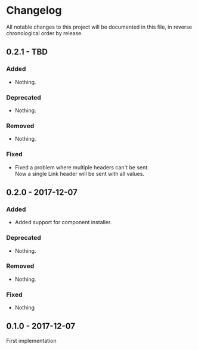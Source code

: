 # Changelog

All notable changes to this project will be documented in this file, in reverse chronological order by release.

## 0.2.1 - TBD

### Added

- Nothing.

### Deprecated

- Nothing.

### Removed

- Nothing.

### Fixed

- Fixed a problem where multiple headers can't be sent.  
  Now a single Link header will be sent with all values.


## 0.2.0 - 2017-12-07

### Added

- Added support for component installer.

### Deprecated

- Nothing.

### Removed

- Nothing.

### Fixed

- Nothing
  
  
## 0.1.0 - 2017-12-07

First implementation
